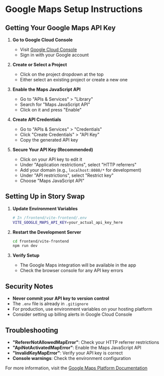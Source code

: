 # Google Maps Setup Instructions

## Getting Your Google Maps API Key

1. **Go to Google Cloud Console**
   - Visit [Google Cloud Console](https://console.cloud.google.com/)
   - Sign in with your Google account

2. **Create or Select a Project**
   - Click on the project dropdown at the top
   - Either select an existing project or create a new one

3. **Enable the Maps JavaScript API**
   - Go to "APIs & Services" > "Library"
   - Search for "Maps JavaScript API"
   - Click on it and press "Enable"

4. **Create API Credentials**
   - Go to "APIs & Services" > "Credentials"
   - Click "Create Credentials" > "API Key"
   - Copy the generated API key

5. **Secure Your API Key (Recommended)**
   - Click on your API key to edit it
   - Under "Application restrictions", select "HTTP referrers"
   - Add your domain (e.g., `localhost:8080/*` for development)
   - Under "API restrictions", select "Restrict key"
   - Choose "Maps JavaScript API"

## Setting Up in Story Swap

1. **Update Environment Variables**
   ```bash
   # In /frontend/vite-frontend/.env
   VITE_GOOGLE_MAPS_API_KEY=your_actual_api_key_here
   ```

2. **Restart the Development Server**
   ```bash
   cd frontend/vite-frontend
   npm run dev
   ```

3. **Verify Setup**
   - The Google Maps integration will be available in the app
   - Check the browser console for any API key errors

## Security Notes

- **Never commit your API key to version control**
- The `.env` file is already in `.gitignore`
- For production, use environment variables on your hosting platform
- Consider setting up billing alerts in Google Cloud Console

## Troubleshooting

- **"RefererNotAllowedMapError"**: Check your HTTP referrer restrictions
- **"ApiNotActivatedMapError"**: Enable the Maps JavaScript API
- **"InvalidKeyMapError"**: Verify your API key is correct
- **Console warnings**: Check the environment configuration

For more information, visit the [Google Maps Platform Documentation](https://developers.google.com/maps/documentation)